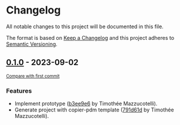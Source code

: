# Changelog

All notable changes to this project will be documented in this file.

The format is based on [Keep a Changelog](http://keepachangelog.com/en/1.0.0/)
and this project adheres to [Semantic Versioning](http://semver.org/spec/v2.0.0.html).

<!-- insertion marker -->
## [0.1.0](https://github.com/pawamoy/docstrings2pep727/releases/tag/0.1.0) - 2023-09-02

<small>[Compare with first commit](https://github.com/pawamoy/docstrings2pep727/compare/791d61d774cd4622a5b5038b2d1f4e8a01bc0a87...0.1.0)</small>

### Features

- Implement prototype ([b3ee9e6](https://github.com/pawamoy/docstrings2pep727/commit/b3ee9e6f9acf50c33a2607f4248fb1a52adfe88a) by Timothée Mazzucotelli).
- Generate project with copier-pdm template ([791d61d](https://github.com/pawamoy/docstrings2pep727/commit/791d61d774cd4622a5b5038b2d1f4e8a01bc0a87) by Timothée Mazzucotelli).
